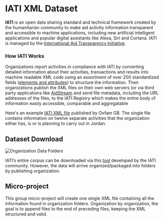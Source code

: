 # IATI XML Dataset
**IATI** is an open data sharing standard and technical framework created by the humanitarian community to make aid activity information transparent and accessible to machine applications, including new artificial intelligent applications and popular digital assistants like Alexa, Siri and Cortana. IATI is managed by the [International Aid Transparency Initiative](http://reference.iatistandard.org/).
### How IATI Works
Organizations report activities in compliance with IATI by converting detailed information about their activities, transactions and results into machine readable XML code using an assortment of over 200 standardized fields ([elements and attributes](http://reference.iatistandard.org/203/activity-standard/summary-table/)) to structure the information. Then organizations publish the XML files on their own web servers (or via third party applications like [AidStream](https://aidstream.org/) and send file metadata, including the URL addresses of the files, to the IATI Registry which makes the entire body of information easily accessible, comparable and aggregatable

Here's an example [IATI XML file](http://iati.oxfam.org.uk/xml/oxfamgb-jo.xml) published by Oxfam GB. The single file contains information on twelve separate activities that the organization either has, is or is planning to carry out in Jordan.
## Dataset Download
![Organization Data Folders](https://github.com/Humanitarian-AI/IATI-XML-Dataset/blob/master/Media/IATI_Org_Folders.png)

IATI’s entire corpus can be downloaded via this [tool](https://github.com/andylolz/iati-data-dump) developed by the IATI community. However, the data will arrive organized/packaged into folders by publishing organization.

## Micro-project

This group micro-project will create one single XML file containing all the information found in organization folders. Organization by organization, the goal is to append files to the end of preceding files, keeping the XML structured and valid.
